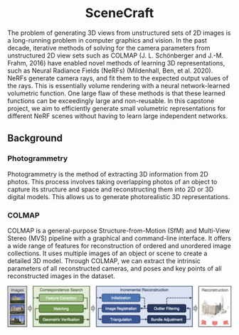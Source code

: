 <h1 align="center">SceneCraft</h1>

The problem of generating 3D views from unstructured sets of 2D images is a long-running problem in computer graphics and vision. In the past decade, iterative methods of solving for the camera parameters from unstructured 2D view sets such as COLMAP (J. L. Schönberger and J.-M. Frahm, 2016)  have enabled novel methods of learning 3D representations, such as Neural Radiance Fields (NeRFs) (Mildenhall, Ben, et al. 2020). NeRFs generate camera rays, and fit them to the expected output values of the rays. This is essentially volume rendering with a neural network-learned volumetric function. One large flaw of these methods is that these learned functions can be exceedingly large and non-reusable. In this capstone project, we aim to efficiently generate small volumetric representations for different NeRF scenes without having to learn large independent networks. 


## Background 

### Photogrammetry

Photogrammetry is the method of extracting 3D information from 2D photos. This process involves taking overlapping photos of an object to capture its structure and space and reconstructing them into 2D or 3D digital models. This allows us to generate photorealistic 3D representations.

### COLMAP

COLMAP is a general-purpose Structure-from-Motion (SfM) and Multi-View Stereo (MVS) pipeline with a graphical and command-line interface. It offers a wide range of features for reconstruction of ordered and unordered image collections. It uses multiple images of an object or scene to create a detailed 3D model. Through COLMAP, we can extract the intrinsic parameters of all reconstructed cameras, and poses and key points of all reconstructed images in the dataset.


![Colmap Image](readme_images/COLMAP.png)
